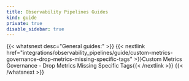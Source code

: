 ```yaml
---
title: Observability Pipelines Guides
kind: guide
private: true
disable_sidebar: true
---
```


{{< whatsnext desc="General guides:" >}}
    {{< nextlink href="integrations/observability_pipelines/guide/custom-metrics-governance-drop-metrics-missing-specific-tags" >}}Custom Metrics Governance - Drop Metrics Missing Specific Tags{{< /nextlink >}}
{{< /whatsnext >}}